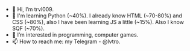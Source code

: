 - 👋 Hi, I’m trvl009.
- 📕 I'm learning Python (~40%). I already know HTML (~70-80%) and CSS (~80%), also I have been learning JS a little (~15%). Also I know SQF (~70%).
- 👀 I’m interested in programming, computer games.
- 📫 How to reach me: my Telegram - @lvtro.
